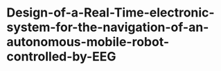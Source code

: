 # Design-of-a-Real-Time-electronic-system-for-the-navigation-of-an-autonomous-mobile-robot-controlled-by-EEG
